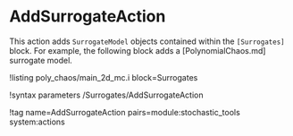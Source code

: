 # AddSurrogateAction

This action adds `SurrogateModel` objects contained within the `[Surrogates]` block. For example,
the following block adds a [PolynomialChaos.md] surrogate model.

!listing poly_chaos/main_2d_mc.i block=Surrogates

!syntax parameters /Surrogates/AddSurrogateAction

!tag name=AddSurrogateAction pairs=module:stochastic_tools system:actions
